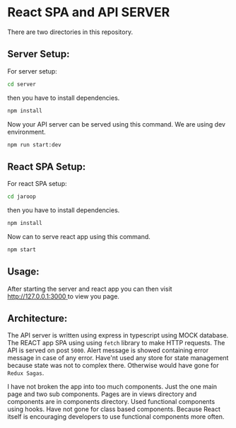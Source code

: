# React SPA  and API SERVER 

There are two directories in this repository.

## Server Setup:

For server setup:

```bash
cd server
```
then you have to install dependencies.
```bash
npm install
```
Now your API server can be served using this command. We are using dev environment. 
```bash
npm run start:dev
```

## React SPA Setup:
For react SPA setup:

```bash
cd jaroop
```
then you have to install dependencies.
```bash
npm install
```
Now can to serve react app using this command. 
```bash
npm start
```
## Usage:
After starting the server and react app you can then visit [http://127.0.0.1:3000 ](http://127.0.0.1:3000 ) to view you page.

## Architecture:
   The API server is written using express in typescript using MOCK database. 
The REACT app SPA using using `fetch` library to make HTTP requests. The API is served on post `5000`. Alert message is showed containing error message in case of any error. Have'nt used any store for state management because state was not to complex there. Otherwise would have gone for `Redux Sagas`.

I have not broken the app into too much components. Just the one main page and two sub components. Pages are in views directory and components are in components directory.
Used functional components using hooks. Have not gone for class based components. Because React itself is encouraging developers to use functional components more often. 